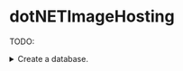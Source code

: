 # dotNETImageHosting

TODO:


<details> 
    <summary>Create a database.</summary>
        <details>
            <summary>Users</summary>


                Users : {
                    nID, // primary key
                    strDisplayName,
                    strEmail,
                    nPasswordHash,
                    nUserLevel
                }


        
</details>

 

        UserImages : {
            nID, // primary key
            nUserID, // foreign key
            nUniqueImageID, // foreign key
            nCreationDateMiliseconds
        }


        UniqueImages : {
            nID, // primary key
            nHash,
        }


        Tags : {
            nID, // primary key
            strTagName
        }


        TagImages : {
            nID, // primary key
            nTagID, // foreign key
            nImageID // foreign key
        }


        Likes : {
            nID, // primary key
            nImageID, // foreign key
            nUserID, // foreign key unique
            bIsDislike,
            nCreationDateMiliseconds
        }


        Comments : {
            nID, // primary key
            nImageID, // foreign key
            nUserID, // foreign key
            strContent,
            nCreationDateMiliseconds
        }
</details>
